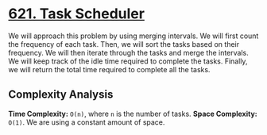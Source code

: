 # [621. Task Scheduler](https://leetcode.com/problems/task-scheduler/)

We will approach this problem by using merging intervals. We will first count the frequency of each task. Then, we will sort the tasks based on their frequency. We will then iterate through the tasks and merge the intervals. We will keep track of the idle time required to complete the tasks. Finally, we will return the total time required to complete all the tasks.

## Complexity Analysis
**Time Complexity:** `O(n)`, where `n` is the number of tasks.
**Space Complexity:** `O(1)`. We are using a constant amount of space.